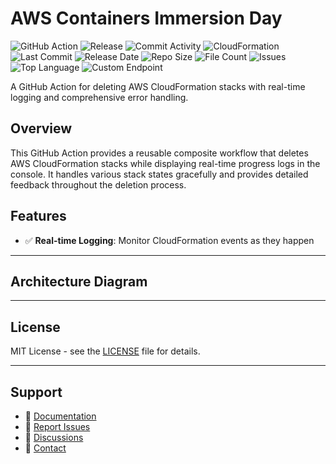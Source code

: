 # AWS Containers Immersion Day

![GitHub Action](https://img.shields.io/badge/GitHub-Action-blue?logo=github)&nbsp;![Release](https://github.com/subhamay-bhattacharyya/1008-container-cft/actions/workflows/release.yaml/badge.svg)&nbsp;![Commit Activity](https://img.shields.io/github/commit-activity/t/subhamay-bhattacharyya/1008-container-cft)&nbsp;![CloudFormation](https://img.shields.io/badge/AWS-CloudFormation-orange?logo=amazonaws)&nbsp;![Last Commit](https://img.shields.io/github/last-commit/subhamay-bhattacharyya/1008-container-cft)&nbsp;![Release Date](https://img.shields.io/github/release-date/subhamay-bhattacharyya/1008-container-cft)&nbsp;![Repo Size](https://img.shields.io/github/repo-size/subhamay-bhattacharyya/1008-container-cft)&nbsp;![File Count](https://img.shields.io/github/directory-file-count/subhamay-bhattacharyya/1008-container-cft)&nbsp;![Issues](https://img.shields.io/github/issues/subhamay-bhattacharyya/1008-container-cft)&nbsp;![Top Language](https://img.shields.io/github/languages/top/subhamay-bhattacharyya/1008-container-cft)&nbsp;![Custom Endpoint](https://img.shields.io/endpoint?url=https://gist.githubusercontent.com/bsubhamay/a3bab301c14a5f9b2f84ccb8dd0104a3/raw/1008-container-cft.json?)


A GitHub Action for deleting AWS CloudFormation stacks with real-time logging and comprehensive error handling.

## Overview

This GitHub Action provides a reusable composite workflow that deletes AWS CloudFormation stacks while displaying real-time progress logs in the console. It handles various stack states gracefully and provides detailed feedback throughout the deletion process.

## Features

- ✅ **Real-time Logging**: Monitor CloudFormation events as they happen

---

## Architecture Diagram


---

## License

MIT License - see the [LICENSE](LICENSE) file for details.

---

## Support

- 📖 [Documentation](https://github.com/subhamay-bhattacharyya/1008-container-cft/wiki)
- 🐛 [Report Issues](https://github.com/subhamay-bhattacharyya/1008-container-cft/issues)
- 💬 [Discussions](https://github.com/subhamay-bhattacharyya/1008-container-cft/discussions)
- 📧 [Contact](mailto:support@subhamay.aws@gmail.com)